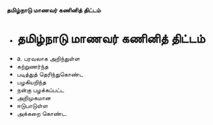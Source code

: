 **தமிழ்நாடு மாணவர் கணினித் திட்டம்**
- # தமிழ்நாடு மாணவர் கணினித் திட்டம்
- a. பரவலாக அறிந்துள்ள
- கற்றுணர்ந்த
- படித்துத் தெரிந்துகொண்ட
- பழகியறிந்த
- நன்கு பழக்கப்பட்ட
- அறிமுகமான
- ஈடுபாடுள்ள
- அக்கறை கொண்ட.

